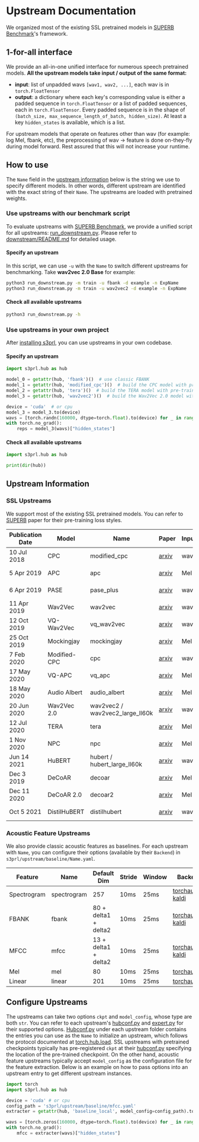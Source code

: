 # Upstream Documentation

We organized most of the existing SSL pretrained models in [SUPERB Benchmark](https://arxiv.org/abs/2105.01051)'s framework.

## 1-for-all interface
We provide an all-in-one unified interface for numerous speech pretrained models.
**All the upstream models take input / output of the same format:**
- **input**: list of unpadded wavs `[wav1, wav2, ...]`, each wav is in `torch.FloatTensor`
- **output**: a dictionary where each key's corresponding value is either a padded sequence in `torch.FloatTensor` or a list of padded sequences, each in `torch.FloatTensor`. Every padded sequence is in the shape of `(batch_size, max_sequence_length_of_batch, hidden_size)`. At least a key `hidden_states` is available, which is a list.

For upstream models that operate on features other than wav (for example: log Mel, fbank, etc), the preprocessing of wav -> feature is done on-they-fly during model forward. Rest assured that this will not increase your runtime.

## How to use

The `Name` field in the [upstream information](#upstream-information) below is the string we use to specify different models. In other words, different upstream are identified with the exact string of their `Name`. The upstreams are loaded with pretrained weights.

### Use upstreams with our benchmark script

To evaluate upstreams with [SUPERB Benchmark](https://arxiv.org/abs/2105.01051), we provide a unified script for all upstreams: [run_downstream.py](../run_downstream.py). Please refer to [downstream/README.md](../downstream/README.md) for detailed usage.

#### Specify an upstream

In this script, we can use `-u` with the `Name` to switch different upstreams for benchmarking. Take **wav2vec 2.0 Base** for example:

```bash
python3 run_downstream.py -m train -u fbank -d example -n ExpName
python3 run_downstream.py -m train -u wav2vec2 -d example -n ExpName
```

#### Check all available upstreams

```bash
python3 run_downstream.py -h
```

### Use upstreams in your own project

After [installing s3prl](../../README.md#installation), you can use upstreams in your own codebase.

#### Specify an upstream

```python
import s3prl.hub as hub

model_0 = getattr(hub, 'fbank')()  # use classic FBANK
model_1 = getattr(hub, 'modified_cpc')()  # build the CPC model with pre-trained weights
model_2 = getattr(hub, 'tera')()  # build the TERA model with pre-trained weights
model_3 = getattr(hub, 'wav2vec2')()  # build the Wav2Vec 2.0 model with pre-trained weights

device = 'cuda'  # or cpu
model_3 = model_3.to(device)
wavs = [torch.randn(160000, dtype=torch.float).to(device) for _ in range(16)]
with torch.no_grad():
    reps = model_3(wavs)["hidden_states"]
```

#### Check all available upstreams

```python
import s3prl.hub as hub

print(dir(hub))
```

## Upstream Information

### SSL Upstreams

We support most of the existing SSL pretrained models. You can refer to [SUPERB](https://arxiv.org/abs/2105.01051) paper for their pre-training loss styles.

Publication Date | Model | Name | Paper | Input | Stride | Pre-train Data | Official Ckpt | Official Repo 
|---|---|---|---|---|---|---|---|---
10 Jul 2018 | CPC | modified_cpc | [arxiv](https://arxiv.org/abs/1807.03748) | wav | 10ms | [LibriLight-60k](https://github.com/facebookresearch/libri-light) | X | [FAIR](https://github.com/facebookresearch/CPC_audio)
5 Apr 2019 | APC | apc | [arxiv](https://arxiv.org/abs/1904.03240) | Mel | 10ms | [LibriSpeech-360](http://www.openslr.org/12) | O | [APC](https://github.com/Alexander-H-Liu/NPC)
6 Apr 2019 | PASE | pase_plus | [arxiv](https://arxiv.org/abs/1904.03416) | wav | 10ms | [LibriSpeech-960](http://www.openslr.org/12) | X | [PASE](https://github.com/santi-pdp/pase)
11 Apr 2019 | Wav2Vec | wav2vec | [arxiv](https://arxiv.org/abs/1904.05862) | wav | 10ms | [LibriSpeech-960](http://www.openslr.org/12) | O | [Fairseq](https://github.com/pytorch/fairseq)
12 Oct 2019 | VQ-Wav2Vec | vq_wav2vec | [arxiv](https://arxiv.org/abs/1910.05453) | wav | 10ms | [LibriSpeech-960](http://www.openslr.org/12) | O | [Fairseq](https://github.com/pytorch/fairseq)
25 Oct 2019 | Mockingjay | mockingjay | [arxiv](https://arxiv.org/abs/1910.12638) | Mel | 10ms | [LibriSpeech-960](http://www.openslr.org/12) | O | [S3PRL](https://github.com/andi611/Self-Supervised-Speech-Pretraining-and-Representation-Learning)
7 Feb 2020 | Modified-CPC | cpc | [arxiv](https://arxiv.org/abs/2002.02848) | wav | 10ms | [LibriLight-60k](https://github.com/facebookresearch/libri-light) | O | [FAIR](https://github.com/facebookresearch/CPC_audio)
17 May 2020 | VQ-APC | vq_apc | [arxiv](https://arxiv.org/abs/2005.08392) | Mel | 10ms | [LibriSpeech-360](http://www.openslr.org/12) | O | [NPC](https://github.com/Alexander-H-Liu/NPC)
18 May 2020 | Audio Albert | audio_albert | [arxiv](https://arxiv.org/abs/2005.08575) | Mel | 10ms | [LibriSpeech-960](http://www.openslr.org/12) | X | [S3PRL](https://github.com/andi611/Self-Supervised-Speech-Pretraining-and-Representation-Learning)
20 Jun 2020 | Wav2Vec 2.0 | wav2vec2 / wav2vec2_large_ll60k | [arxiv](https://arxiv.org/abs/2006.11477) | wav | 20ms | [LibriSpeech-960](http://www.openslr.org/12) | O | [Fairseq](https://github.com/pytorch/fairseq)
12 Jul 2020 | TERA | tera | [arxiv](https://arxiv.org/abs/2007.06028) | Mel | 10ms | [LibriSpeech-960](http://www.openslr.org/12) | O | [S3PRL](https://github.com/andi611/Self-Supervised-Speech-Pretraining-and-Representation-Learning)
1 Nov 2020 | NPC | npc | [arxiv](https://arxiv.org/abs/2011.00406) | Mel | 10ms | [LibriSpeech-360](http://www.openslr.org/12) | X | [NPC](https://github.com/Alexander-H-Liu/NPC)
Jun 14 2021 | HuBERT | hubert / hubert_large_ll60k | [arxiv](https://arxiv.org/abs/2106.07447) | wav | 20ms | [LibriSpeech-960](http://www.openslr.org/12) | O | [Fairseq](https://github.com/pytorch/fairseq)
Dec 3 2019 | DeCoAR | decoar | [arxiv](https://arxiv.org/abs/1912.01679) | Mel | 10ms | [LibriSpeech-960](http://www.openslr.org/12) | O | [speech-representations](https://github.com/awslabs/speech-representations)
Dec 11 2020 | DeCoAR 2.0 | decoar2 | [arxiv](https://arxiv.org/abs/2012.06659) | Mel | 10ms | [LibriSpeech-960](http://www.openslr.org/12) | O | [speech-representations](https://github.com/awslabs/speech-representations)
Oct 5 2021 | DistilHuBERT | distilhubert | [arxiv](https://arxiv.org/abs/2110.01900) | wav | 20ms | [LibriSpeech-960](http://www.openslr.org/12) | O | [S3PRL](https://github.com/s3prl/s3prl)

### Acoustic Feature Upstreams

We also provide classic acoustic features as baselines. For each upstream with `Name`, you can configure their options (available by their `Backend`) in `s3prl/upstream/baseline/Name.yaml`.

| Feature | Name | Default Dim | Stride | Window | Backend |
| -------- | -------- | -------- | -------- | -------- | -------- |
| Spectrogram | spectrogram | 257 | 10ms | 25ms | [torchaudio-kaldi](https://pytorch.org/audio/stable/compliance.kaldi.html) |
| FBANK | fbank | 80 + delta1 + delta2 | 10ms | 25ms | [torchaudio-kaldi](https://pytorch.org/audio/stable/compliance.kaldi.html) |
| MFCC | mfcc | 13 + delta1 + delta2 | 10ms | 25ms | [torchaudio-kaldi](https://pytorch.org/audio/stable/compliance.kaldi.html) |
| Mel | mel | 80 | 10ms | 25ms | [torchaudio](https://pytorch.org/audio/stable/transforms.html) |
| Linear | linear | 201 | 10ms | 25ms | [torchaudio](https://pytorch.org/audio/stable/transforms.html) |

## Configure Upstreams

The upstreams can take two options `ckpt` and `model_config`, whose type are both `str`. You can refer to each upstream's [hubconf.py](./baseline/hubconf.py) and [expert.py](./baseline/expert.py) for their supported options. [Hubconf.py](./baseline/hubconf.py) under each upstream folder contains the entries you can use as the `Name` to initialize an upstream, which follows the protocol documented at [torch.hub.load](https://pytorch.org/docs/stable/hub.html). SSL upstreams with pretrained checkpoints typically has pre-registered `ckpt` at their [hubconf.py](./wav2vec2/hubconf.py) specifying the location of the pre-trained checkpoint. On the other hand, acoustic feature upstreams typically accept `model_config` as the configuration file for the feature extraction. Below is an example on how to pass options into an upstream entry to get different upstream instances.

```python
import torch
import s3prl.hub as hub

device = 'cuda' # or cpu
config_path = 's3prl/upstream/baseline/mfcc.yaml'
extracter = getattr(hub, 'baseline_local', model_config=config_path).to(device)

wavs = [torch.zeros(160000, dtype=torch.float).to(device) for _ in range(16)]
with torch.no_grad():
    mfcc = extracter(wavs)["hidden_states"]
```
